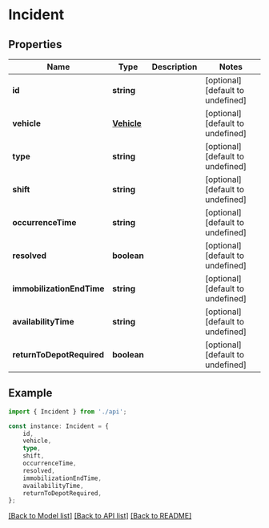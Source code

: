 # Incident


## Properties

Name | Type | Description | Notes
------------ | ------------- | ------------- | -------------
**id** | **string** |  | [optional] [default to undefined]
**vehicle** | [**Vehicle**](Vehicle.md) |  | [optional] [default to undefined]
**type** | **string** |  | [optional] [default to undefined]
**shift** | **string** |  | [optional] [default to undefined]
**occurrenceTime** | **string** |  | [optional] [default to undefined]
**resolved** | **boolean** |  | [optional] [default to undefined]
**immobilizationEndTime** | **string** |  | [optional] [default to undefined]
**availabilityTime** | **string** |  | [optional] [default to undefined]
**returnToDepotRequired** | **boolean** |  | [optional] [default to undefined]

## Example

```typescript
import { Incident } from './api';

const instance: Incident = {
    id,
    vehicle,
    type,
    shift,
    occurrenceTime,
    resolved,
    immobilizationEndTime,
    availabilityTime,
    returnToDepotRequired,
};
```

[[Back to Model list]](../README.md#documentation-for-models) [[Back to API list]](../README.md#documentation-for-api-endpoints) [[Back to README]](../README.md)
